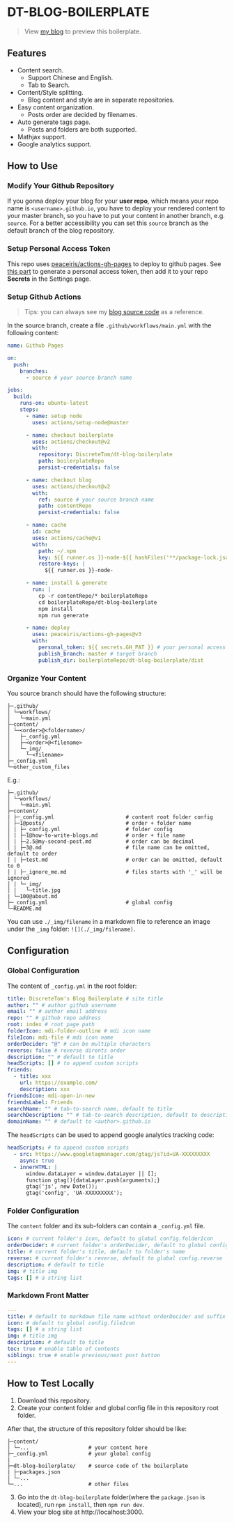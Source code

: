 # DT-BLOG-BOILERPLATE

> View [my blog](https://discretetom.github.io/) to preview this boilerplate.

## Features

- Content search.
  - Support Chinese and English.
  - Tab to Search.
- Content/Style splitting.
  - Blog content and style are in separate repositories.
- Easy content organization.
  - Posts order are decided by filenames.
- Auto generate tags page.
  - Posts and folders are both supported.
- Mathjax support.
- Google analytics support.

## How to Use

### Modify Your Github Repository

If you gonna deploy your blog for your **user repo**, which means your repo name is `<username>.github.io`, you have to deploy your rendered content to your master branch, so you have to put your content in another branch, e.g. `source`. For a better accessibility you can set this `source` branch as the default branch of the blog repository.

### Setup Personal Access Token

This repo uses [peaceiris/actions-gh-pages](https://github.com/peaceiris/actions-gh-pages) to deploy to github pages.
See [this part](https://github.com/peaceiris/actions-gh-pages#%EF%B8%8F-set-personal-access-token-personal_token) to generate a personal access token, then add it to your repo **Secrets** in the Settings page.

### Setup Github Actions

> Tips: you can always see my [blog source code](https://github.com/DiscreteTom/discretetom.github.io) as a reference.

In the source branch, create a file `.github/workflows/main.yml` with the following content:

```yaml
name: Github Pages

on:
  push:
    branches:
      - source # your source branch name

jobs:
  build:
    runs-on: ubuntu-latest
    steps:
      - name: setup node
        uses: actions/setup-node@master

      - name: checkout boilerplate
        uses: actions/checkout@v2
        with:
          repository: DiscreteTom/dt-blog-boilerplate
          path: boilerplateRepo
          persist-credentials: false

      - name: checkout blog
        uses: actions/checkout@v2
        with:
          ref: source # your source branch name
          path: contentRepo
          persist-credentials: false

      - name: cache
        id: cache
        uses: actions/cache@v1
        with:
          path: ~/.npm
          key: ${{ runner.os }}-node-${{ hashFiles('**/package-lock.json') }}
          restore-keys: |
            ${{ runner.os }}-node-

      - name: install & generate
        run: |
          cp -r contentRepo/* boilerplateRepo
          cd boilerplateRepo/dt-blog-boilerplate
          npm install
          npm run generate

      - name: deploy
        uses: peaceiris/actions-gh-pages@v3
        with:
          personal_token: ${{ secrets.GH_PAT }} # your personal access token
          publish_branch: master # target branch
          publish_dir: boilerplateRepo/dt-blog-boilerplate/dist
```

### Organize Your Content

You source branch should have the following structure:

```
├─.github/
│ └─workflows/
│   └─main.yml
├─content/
│ └─<order>@<foldername>/
│   ├─_config.yml
│   ├─<order>@<filename>
│   └─_img/
│     └─<filename>
├─_config.yml
└─other_custom_files
```

E.g.:

```
├─.github/
│ └─workflows/
│   └─main.yml
├─content/
| ├─_config.yml                       # content root folder config
│ ├─1@posts/                          # order + folder name
│ | ├─_config.yml                     # folder config
│ | ├─1@how-to-write-blogs.md         # order + file name
│ | ├─2.5@my-second-post.md           # order can be decimal
│ | ├─3@.md                           # file name can be omitted, default to order
│ | ├─test.md                         # order can be omitted, default to 0
│ | ├─_ignore_me.md                   # files starts with '_' will be ignored
│ | └─_img/
│ |   └─title.jpg
| └─100@about.md
├─_config.yml                         # global config
└─README.md
```

You can use `./_img/filename` in a markdown file to reference an image under the `_img` folder: `![](./_img/filename)`.

## Configuration

### Global Configuration

The content of `_config.yml` in the root folder:

```yaml
title: DiscreteTom's Blog Boilerplate # site title
author: "" # author github username
email: "" # author email address
repo: "" # github repo address
root: index # root page path
folderIcon: mdi-folder-outline # mdi icon name
fileIcon: mdi-file # mdi icon name
orderDecider: "@" # can be multiple characters
reverse: false # reverse dirents order
description: "" # default to title
headScripts: [] # to append custom scripts
friends:
  - title: xxx
    url: https://example.com/
    description: xxx
friendsIcon: mdi-open-in-new
friendsLabel: Friends
searchName: "" # tab-to-search name, default to title
searchDescription: "" # tab-to-search description, default to description
domainName: "" # default to <author>.github.io
```

The `headScripts` can be used to append google analytics tracking code:

```yaml
headScripts: # to append custom scripts
  - src: https://www.googletagmanager.com/gtag/js?id=UA-XXXXXXXXX
    async: true
  - innerHTML: |
      window.dataLayer = window.dataLayer || [];
      function gtag(){dataLayer.push(arguments);}
      gtag('js', new Date());
      gtag('config', 'UA-XXXXXXXXX');
```

### Folder Configuration

The `content` folder and its sub-folders can contain a `_config.yml` file.

```yaml
icon: # current folder's icon, default to global config.folderIcon
orderDecider: # current folder's orderDecider, default to global config.orderDecider
title: # current folder's title, default to folder's name
reverse: # current folder's reverse, default to global config.reverse
description: # default to title
img: # title img
tags: [] # a string list
```

### Markdown Front Matter

```yaml
---
title: # default to markdown file name without orderDecider and suffix
icon: # default to global config.fileIcon
tags: [] # a string list
img: # title img
description: # default to title
toc: true # enable table of contents
siblings: true # enable previous/next post button
---
```

## How to Test Locally

1. Download this repository.
2. Create your content folder and global config file in this repository root folder.

After that, the structure of this repository folder should be like:

```
├─content/
│ └─...                   # your content here
├─_config.yml             # your global config
|
├─dt-blog-boilerplate/    # source code of the boilerplate
| ├─packages.json
│ └─...
└─...                     # other files
```

3. Go into the `dt-blog-boilerplate` folder(where the `package.json` is located), run `npm install`, then `npm run dev`.
4. View your blog site at http://localhost:3000.
